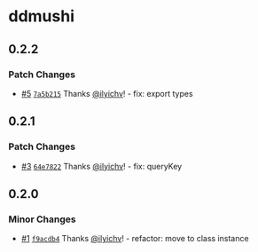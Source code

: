 # ddmushi

## 0.2.2

### Patch Changes

- [#5](https://github.com/arkemis-labs/ddmushi/pull/5) [`7a5b215`](https://github.com/arkemis-labs/ddmushi/commit/7a5b21556d8b81b1e213355e4cdfe49938df152a) Thanks [@ilyichv](https://github.com/ilyichv)! - fix: export types

## 0.2.1

### Patch Changes

- [#3](https://github.com/arkemis-labs/ddmushi/pull/3) [`64e7822`](https://github.com/arkemis-labs/ddmushi/commit/64e7822c5b1ed146476d41eae240ea3df5e62f65) Thanks [@ilyichv](https://github.com/ilyichv)! - fix: queryKey

## 0.2.0

### Minor Changes

- [#1](https://github.com/arkemis-labs/ddmushi/pull/1) [`f9acdb4`](https://github.com/arkemis-labs/ddmushi/commit/f9acdb469b12d83a991a03218031fe3716c20516) Thanks [@ilyichv](https://github.com/ilyichv)! - refactor: move to class instance
